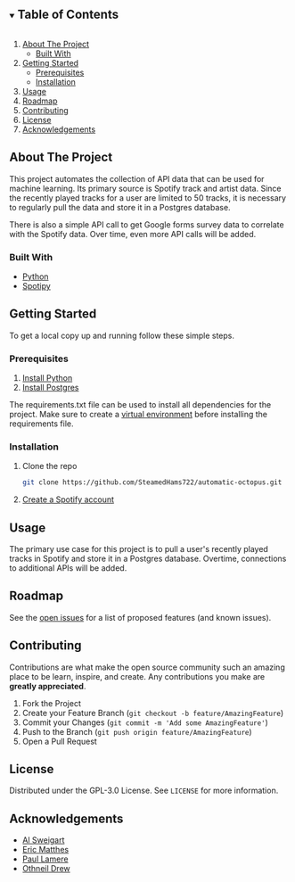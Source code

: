 <!-- TABLE OF CONTENTS -->
<details open="open">
  <summary><h2 style="display: inline-block">Table of Contents</h2></summary>
  <ol>
    <li>
      <a href="#about-the-project">About The Project</a>
      <ul>
        <li><a href="#built-with">Built With</a></li>
      </ul>
    </li>
    <li>
      <a href="#getting-started">Getting Started</a>
      <ul>
        <li><a href="#prerequisites">Prerequisites</a></li>
        <li><a href="#installation">Installation</a></li>
      </ul>
    </li>
    <li><a href="#usage">Usage</a></li>
    <li><a href="#roadmap">Roadmap</a></li>
    <li><a href="#contributing">Contributing</a></li>
    <li><a href="#license">License</a></li>
    <li><a href="#acknowledgements">Acknowledgements</a></li>
  </ol>
</details>



<!-- ABOUT THE PROJECT -->
## About The Project

This project automates the collection of API data that can be used for machine learning.
Its primary source is Spotify track and artist data. Since the recently played tracks for
a user are limited to 50 tracks, it is necessary to regularly pull the data and store it
in a Postgres database.

There is also a simple API call to get Google forms survey data to correlate with the
Spotify data. Over time, even more API calls will be added.



### Built With

* [Python](https://www.python.org/)
* [Spotipy](https://spotipy.readthedocs.io/en/2.17.1/)



<!-- GETTING STARTED -->
## Getting Started

To get a local copy up and running follow these simple steps.



### Prerequisites
1. [Install Python](https://www.python.org/downloads/)
2. [Install Postgres](https://www.postgresql.org/download/)

The requirements.txt file can be used to install all dependencies for the project.
Make sure to create a [virtual environment](https://packaging.python.org/guides/installing-using-pip-and-virtual-environments/) before installing the requirements file.



### Installation

1. Clone the repo
   ```sh
   git clone https://github.com/SteamedHams722/automatic-octopus.git
   ```
2. [Create a Spotify account](https://www.spotify.com/us/signup/)



<!-- USAGE EXAMPLES -->
## Usage

The primary use case for this project is to pull a user's recently played tracks in
Spotify and store it in a Postgres database. Overtime, connections to additional APIs
will be added.



<!-- ROADMAP -->
## Roadmap

See the [open issues](https://github.com/SteamedHams722/automatic-octopus/issues) for a list of proposed features (and known issues).



<!-- CONTRIBUTING -->
## Contributing

Contributions are what make the open source community such an amazing place to be learn, inspire, and create. Any contributions you make are **greatly appreciated**.

1. Fork the Project
2. Create your Feature Branch (`git checkout -b feature/AmazingFeature`)
3. Commit your Changes (`git commit -m 'Add some AmazingFeature'`)
4. Push to the Branch (`git push origin feature/AmazingFeature`)
5. Open a Pull Request



<!-- LICENSE -->
## License

Distributed under the GPL-3.0 License. See `LICENSE` for more information.



<!-- ACKNOWLEDGEMENTS -->
## Acknowledgements

* [Al Sweigart](https://automatetheboringstuff.com/)
* [Eric Matthes](https://nostarch.com/pythoncrashcourse2e/)
* [Paul Lamere](https://github.com/plamere/)
* [Othneil Drew](https://github.com/othneildrew/)
